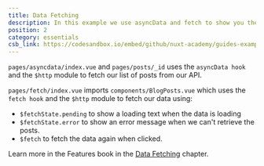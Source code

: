 ```yaml
---
title: Data Fetching
description: In this example we use asyncData and fetch to show you the differences between both methods.
position: 2
category: essentials
csb_link: https://codesandbox.io/embed/github/nuxt-academy/guides-examples/tree/master/03_features/04_data_fetching?
---
```


<example-intro></example-intro>

`pages/asyncdata/index.vue` and `pages/posts/_id` uses the `asyncData hook` and the `$http` module to fetch our list of posts from our API.

`pages/fetch/index.vue` imports `components/BlogPosts.vue` which uses the `fetch hook` and the `$http` module to fetch our data using:

- `$fetchState.pending` to show a loading text when the data is loading
- `$fetchState.error` to show an error message when we can't retrieve the posts.
- `$fetch` to fetch the data again when clicked.

<base-alert type="next">

Learn more in the Features book in the [Data Fetching](/guides/features/data-fetching) chapter.

</base-alert>

<code-sandbox :src="csb_link"></code-sandbox>

